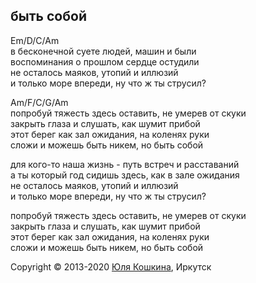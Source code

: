 ## быть собой

Em/D/C/Am  
в бесконечной суете людей, машин и были  
воспоминания о прошлом сердце остудили  
не осталось маяков, утопий и иллюзий  
и только море впереди, ну что ж ты струсил?

Am/F/C/G/Am  
попробуй тяжесть здесь оставить, не умерев от скуки  
закрыть глаза и слушать, как шумит прибой  
этот берег как зал ожидания, на коленях руки  
сложи и можешь быть никем, но быть собой  

для кого-то наша жизнь - путь встреч и расставаний  
а ты который год сидишь здесь, как в зале ожидания  
не осталось маяков, утопий и иллюзий  
и только море впереди, ну что ж ты струсил?

попробуй тяжесть здесь оставить, не умерев от скуки  
закрыть глаза и слушать, как шумит прибой  
этот берег как зал ожидания, на коленях руки  
сложи и можешь быть никем, но быть собой  


Copyright © 2013-2020 [Юля Кошкина](https://vk.com/koshkamoroshka), Иркутск
